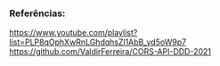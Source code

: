 ### Referências:
https://www.youtube.com/playlist?list=PLP8qOphXwRnLGhdqhsZl1AbB_yd5oW9p7
https://github.com/ValdirFerreira/CORS-API-DDD-2021
